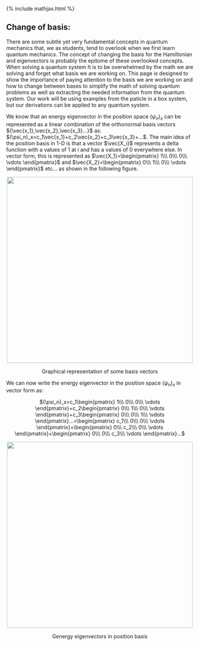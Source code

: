 {% include mathjax.html %}

## Change of basis:

There are some subtle yet very fundamental concepts in quantum mechanics that, we as students, tend to overlook when we first learn quantum mechanics. The concept of changing the basis for the Hamiltonian and eigenvectors is probably the epitome of these overlooked concepts. When solving a quantum system It is to be overwhelmed by the math we are solving and forget what basis we are working on. 
This page is designed to show the importance of paying attention to the basis we are working on and how to change between bases to simplify the math of solving quantum problems as well as extracting the needed information from the quantum system. Our work will be using examples from the paticle in a box system, but our derivations can be applied to any quantum system.

We know that an energy eigenvector in the position space $(\psi_n)_x$ can be represented as a linear combination of the orthonormal basis vectors ${\vec{x_1},\vec{x_2},\vec{x_3}...}$ as: $(\psi_n)_x=c_1\vec{x_1}+c_2\vec{x_2}+c_3\vec{x_3}+...$.
The main idea of the position basis in 1-D is that a vector $\vec{X_i}$  represents a delta function with a values of $1$ at $i$ and has a values of $0$ everywhere else. In vector form, this is represented as $\vec{X_1}=\begin{pmatrix} 1\\\ 0\\\ 0\\\ \vdots \end{pmatrix}$ and $\vec{X_2}=\begin{pmatrix} 0\\\ 1\\\ 0\\\ \vdots \end{pmatrix}$ etc... as shown in the following figure.

<p align="center">
  <img src="https://user-images.githubusercontent.com/35305574/35716147-d57ce0c8-07a4-11e8-95c0-6e951cf81814.jpg" width="500">
</p>
<p align="center"> Graphical representation of some basis vectors </p>

We can now write the energy eigenvector in the position space $(\psi_n)_x$ in vector form as:

<p align="center">
$(\psi_n)_x=c_1\begin{pmatrix} 1\\\ 0\\\ 0\\\ \vdots \end{pmatrix}+c_2\begin{pmatrix} 0\\\ 1\\\ 0\\\ \vdots \end{pmatrix}+c_3\begin{pmatrix} 0\\\ 0\\\ 1\\\ \vdots \end{pmatrix}...=\begin{pmatrix} c_1\\\ 0\\\ 0\\\ \vdots \end{pmatrix}+\begin{pmatrix} 0\\\ c_2\\\ 0\\\ \vdots \end{pmatrix}+\begin{pmatrix} 0\\\ 0\\\ c_3\\\ \vdots \end{pmatrix}...$
</p>

<p align="center">
  <img src="https://user-images.githubusercontent.com/35305574/35717939-1858fdcc-07b0-11e8-98bc-e2bc38839000.jpg" width="500">
</p>
<p align="center"> Genergy eigenvectors in position basis</p>





